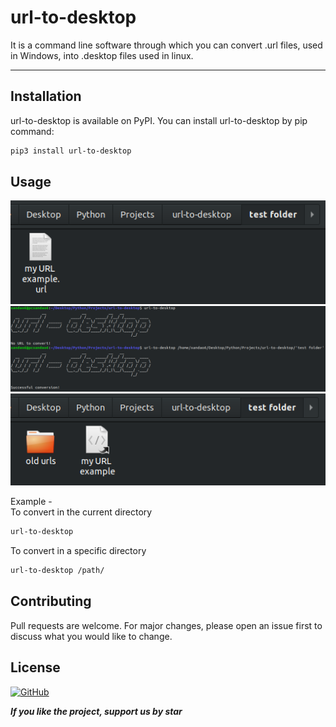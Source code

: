 # url-to-desktop
It is a command line software through which you can convert .url files, used in Windows, into .desktop files used in linux.

---
## Installation
url-to-desktop is available on PyPI. You can install url-to-desktop by pip command: 

```bash
pip3 install url-to-desktop
```

## Usage
<img src="/src/images/before conversion.png"><br>
<img src="/src/images/converting.png"><br>
<img src="/src/images/after conversion.png"><br>

Example -  
To convert in the current directory 
```bash
url-to-desktop
```
To convert in a specific directory
```bash 
url-to-desktop /path/
````

## Contributing
Pull requests are welcome. For major changes, please open an issue first to discuss what you would like to change.

## License
[![GitHub](https://img.shields.io/github/license/xandao6/url-to-desktop?style=for-the-badge)](https://github.com/xandao6/url-to-dektop/blob/master/LICENSE)

***If you like the project, support us by star***
